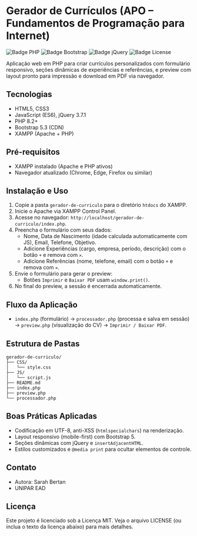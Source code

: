 # Gerador de Currículos (APO – Fundamentos de Programação para Internet)

![Badge PHP](https://img.shields.io/badge/PHP-8.2-blue)
![Badge Bootstrap](https://img.shields.io/badge/Bootstrap-5.3-purple)
![Badge jQuery](https://img.shields.io/badge/jQuery-3.7.1-blue)
![Badge License](https://img.shields.io/badge/License-MIT-green)

Aplicação web em PHP para criar currículos personalizados com formulário responsivo, seções dinâmicas de experiências e referências, e preview com layout pronto para impressão e download em PDF via navegador.

## Tecnologias
- HTML5, CSS3
- JavaScript (ES6), jQuery 3.7.1
- PHP 8.2+
- Bootstrap 5.3 (CDN)
- XAMPP (Apache + PHP)

## Pré-requisitos
- XAMPP instalado (Apache e PHP ativos)
- Navegador atualizado (Chrome, Edge, Firefox ou similar)

## Instalação e Uso
1. Copie a pasta `gerador-de-curriculo` para o diretório `htdocs` do XAMPP.
2. Inicie o Apache via XAMPP Control Panel.
3. Acesse no navegador: `http://localhost/gerador-de-curriculo/index.php`.
4. Preencha o formulário com seus dados:
   - Nome, Data de Nascimento (idade calculada automaticamente com JS), Email, Telefone, Objetivo.
   - Adicione Experiências (cargo, empresa, período, descrição) com o botão `+` e remova com `✕`.
   - Adicione Referências (nome, telefone, email) com o botão `+` e remova com `✕`.
5. Envie o formulário para gerar o preview:
   - Botões `Imprimir` e `Baixar PDF` usam `window.print()`.
6. No final do preview, a sessão é encerrada automaticamente.

## Fluxo da Aplicação
- `index.php` (formulário) → `processador.php` (processa e salva em sessão) → `preview.php` (visualização do CV) → `Imprimir / Baixar PDF`.

## Estrutura de Pastas
```
gerador-de-curriculo/
├── CSS/
│   └── style.css
├── JS/
│   └── script.js
├── README.md
├── index.php
├── preview.php
└── processador.php
```

## Boas Práticas Aplicadas
- Codificação em UTF-8, anti-XSS (`htmlspecialchars`) na renderização.
- Layout responsivo (mobile-first) com Bootstrap 5.
- Seções dinâmicas com jQuery e `insertAdjacentHTML`.
- Estilos customizados e `@media print` para ocultar elementos de controle.

## Contato
- Autora: Sarah Bertan
- UNIPAR EAD

## Licença
Este projeto é licenciado sob a Licença MIT. Veja o arquivo LICENSE (ou inclua o texto da licença abaixo) para mais detalhes.
